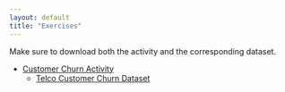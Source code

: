 ```yaml
---
layout: default
title: "Exercises"
---
```


Make sure to download both the activity and the corresponding dataset. 
- [Customer Churn Activity](CustomerChurnV1.html)
    - [Telco Customer Churn Dataset](https://www.kaggle.com/datasets/blastchar/telco-customer-churn)

